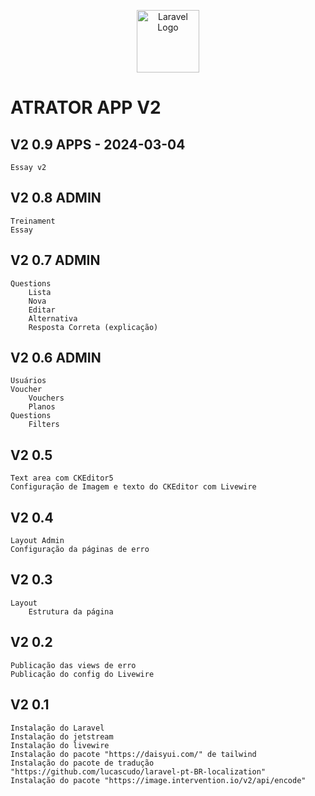 <p align="center">
<a href="https://github.com/osvaldolaini" target="_blank">
<img src="https://avatars.githubusercontent.com/u/75580327?s=64&v=4" width="100" alt="Laravel Logo">
</a>
</p>

# ATRATOR APP V2
## V2 0.9 APPS - 2024-03-04
    Essay v2

## V2 0.8 ADMIN
    Treinament
    Essay
    
## V2 0.7 ADMIN
    Questions
        Lista
        Nova
        Editar
        Alternativa
        Resposta Correta (explicação)
        
## V2 0.6 ADMIN
    Usuários
    Voucher
        Vouchers
        Planos
    Questions
        Filters

## V2 0.5 
    Text area com CKEditor5
    Configuração de Imagem e texto do CKEditor com Livewire
## V2 0.4 
    Layout Admin
    Configuração da páginas de erro

## V2 0.3
    Layout
        Estrutura da página

## V2 0.2
    Publicação das views de erro
    Publicação do config do Livewire

## V2 0.1
    Instalação do Laravel
    Instalação do jetstream
    Instalação do livewire
    Instalação do pacote "https://daisyui.com/" de tailwind
    Instalação do pacote de tradução "https://github.com/lucascudo/laravel-pt-BR-localization"
    Instalação do pacote "https://image.intervention.io/v2/api/encode"
